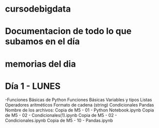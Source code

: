 # cursodebigdata 
# Documentacion de todo lo que subamos en el día 
# memorias del dia 

# Día 1 - LUNES 
-Funciones Básicas de Python 
     Funciones Básicas
     Variables y tipos
     Listas
     Operadores aritméticos
     Formato de cadena (string)
     Condicionales
     Pandas 
Nombre de los archivos: 
Copia de M5 - 01 - Python Notebook.ipynb
Copia de M5 - 02 - Condicionales(1).ipynb
Copia de M5 - 02 - Condicionales.ipynb
Copia de M5 - 10 - Pandas.ipynb
